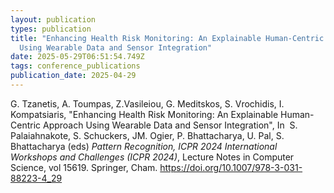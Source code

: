 ```yaml
---
layout: publication
types: publication
title: "Enhancing Health Risk Monitoring: An Explainable Human-Centric Approach
  Using Wearable Data and Sensor Integration"
date: 2025-05-29T06:51:54.749Z
tags: conference_publications
publication_date: 2025-04-29
---
```

<!--StartFragment-->

G. Tzanetis, A. Toumpas, Z.Vasileiou, G. Meditskos, S. Vrochidis, I. Kompatsiaris, "Enhancing Health Risk Monitoring: An Explainable Human-Centric Approach Using Wearable Data and Sensor Integration", In  S. Palaiahnakote, S. Schuckers, JM. Ogier, P. Bhattacharya, U. Pal, S. Bhattacharya (eds) *Pattern Recognition, ICPR 2024 International Workshops and Challenges (ICPR 2024)*, Lecture Notes in Computer Science, vol 15619. Springer, Cham. https://doi.org/10.1007/978-3-031-88223-4_29

<!--EndFragment-->
